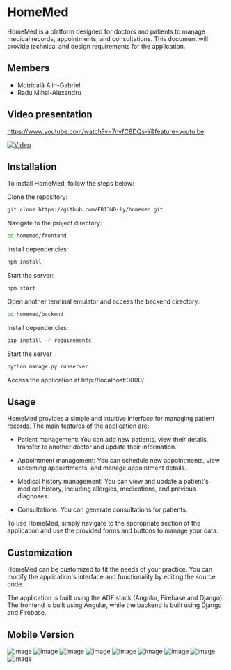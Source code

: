 # HomeMed
HomeMed is a platform designed for doctors and patients to manage medical records, appointments, and consultations. This document will provide technical and design requirements for the application.


## Members
- Motricală Alin-Gabriel
- Radu Mihai-Alexandru

## Video presentation
https://www.youtube.com/watch?v=7nvfC8DQs-Y&feature=youtu.be

[![Video](https://i.ytimg.com/vi/7nvfC8DQs-Y/maxresdefault.jpg?sqp=-oaymwEmCIAKENAF8quKqQMa8AEB-AH-CYAC0AWKAgwIABABGD4gXyhlMA8=&rs=AOn4CLA0jEQj0r0a2H9Z7cA-EHI27cahGw)](https://www.youtube.com/watch?v=7nvfC8DQs-Y&feature=youtu.be)

## Installation

To install HomeMed, follow the steps below:

Clone the repository:
```bash
git clone https://github.com/FR13ND-ly/homemed.git
```

Navigate to the project directory:
```bash
cd homemed/frontend
```

Install dependencies:
```bash
npm install
```

Start the server:
```bash
npm start
```

Open another terminal emulator and access the backend directory:
```bash
cd homemed/backend
```

Install dependencies:
```bash
pip install -r requirements
```
Start the server
```bash
python manage.py runserver
```

Access the application at http://localhost:3000/

## Usage

HomeMed provides a simple and intuitive interface for managing patient records. The main features of the application are:

* Patient management: You can add new patients, view their details, transfer to another doctor and update their information.

* Appointment management: You can schedule new appointments, view upcoming appointments, and manage appointment details.

* Medical history management: You can view and update a patient's medical history, including allergies, medications, and previous diagnoses.

* Consultations: You can generate consultations for patients.

To use HomeMed, simply navigate to the appropriate section of the application and use the provided forms and buttons to manage your data.

## Customization

HomeMed can be customized to fit the needs of your practice. You can modify the application's interface and functionality by editing the source code.

The application is built using the ADF stack (Angular, Firebase and Django). The frontend is built using Angular, while the backend is built using Django and Firebase.

## Mobile Version
![image](https://user-images.githubusercontent.com/57838113/228301515-21c6541f-4826-455a-80b1-f0101426dd98.png)
![image](https://user-images.githubusercontent.com/57838113/228301622-467388ef-f705-40e1-afbc-1e8150ba0b9c.png)
![image](https://user-images.githubusercontent.com/57838113/228301695-2700bfcb-7ac8-4165-a7ea-a30113593298.png)
![image](https://user-images.githubusercontent.com/57838113/228301771-e4985591-75d3-4caf-b893-a75ccc03b216.png)
![image](https://user-images.githubusercontent.com/57838113/228301983-062afc98-74e0-4092-a70a-f29236b9e12e.png)
![image](https://user-images.githubusercontent.com/57838113/228302159-dc65df48-e4bf-4c3d-ae26-cc643f67f17d.png)
![image](https://user-images.githubusercontent.com/57838113/228302218-519c6c7c-2e1f-4727-8b33-97dd3541af2e.png)
![image](https://user-images.githubusercontent.com/57838113/228302255-d7b9c115-d97c-41be-a229-88490947a32b.png)
![image](https://user-images.githubusercontent.com/57838113/228302286-1e2a0050-f4cd-4864-a815-e5cf30271360.png)

